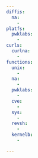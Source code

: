 ```yaml
---
diffis:
  na:
    -
platfs:
  pwklabs:
    -
curls:
  curlna:
    -
functions:
  unix:
    -
  na:
    -
  pwklabs:
    -
  cve:
    -
  sys:
    -
  revsh:
    -
  kernelb:
    -

---
```

